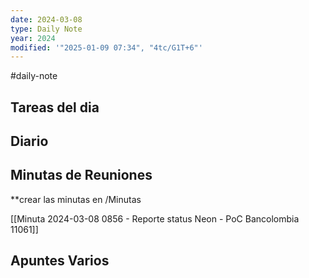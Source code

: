 ```yaml
---
date: 2024-03-08
type: Daily Note
year: 2024
modified: '"2025-01-09 07:34", "4tc/G1T+6"'
---
```

#daily-note

## Tareas del dia

## Diario

## Minutas de Reuniones
**crear las minutas en /Minutas

[[Minuta 2024-03-08 0856 - Reporte status Neon - PoC Bancolombia 11061]]

## Apuntes Varios

